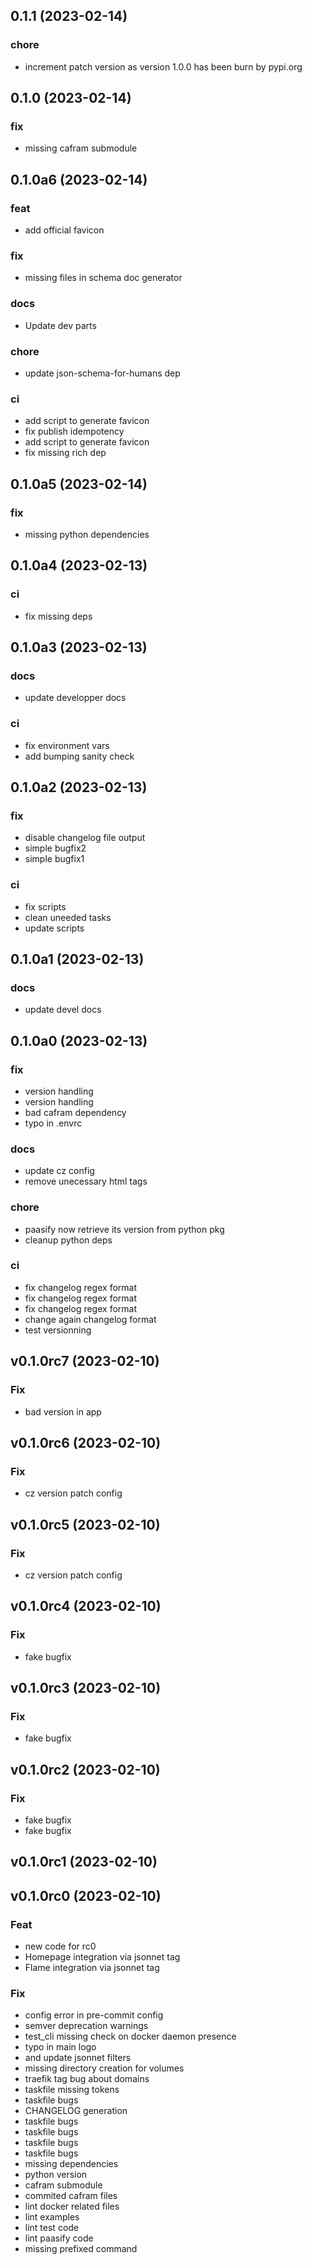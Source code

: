
## 0.1.1 (2023-02-14)

### chore

- increment patch version as version 1.0.0 has been burn by pypi.org

## 0.1.0 (2023-02-14)

### fix

- missing cafram submodule

## 0.1.0a6 (2023-02-14)

### feat

- add official favicon

### fix

- missing files in schema doc generator

### docs

- Update dev parts

### chore

- update json-schema-for-humans dep

### ci

- add script to generate favicon
- fix publish idempotency
- add script to generate favicon
- fix missing rich dep

## 0.1.0a5 (2023-02-14)

### fix

- missing python dependencies

## 0.1.0a4 (2023-02-13)

### ci

- fix missing deps

## 0.1.0a3 (2023-02-13)

### docs

- update developper docs

### ci

- fix environment vars
- add bumping sanity check

## 0.1.0a2 (2023-02-13)

### fix

- disable changelog file output
- simple bugfix2
- simple bugfix1

### ci

- fix scripts
- clean uneeded tasks
- update scripts

## 0.1.0a1 (2023-02-13)

### docs

- update devel docs

## 0.1.0a0 (2023-02-13)

### fix

- version handling
- version handling
- bad cafram dependency
- typo in .envrc

### docs

- update cz config
- remove unecessary html tags

### chore

- paasify now retrieve its version from python pkg
- cleanup python deps

### ci

- fix changelog regex format
- fix changelog regex format
- fix changelog regex format
- change again changelog format
- test versionning

## v0.1.0rc7 (2023-02-10)

### Fix

- bad version in app

## v0.1.0rc6 (2023-02-10)

### Fix

- cz version patch config

## v0.1.0rc5 (2023-02-10)

### Fix

- cz version patch config

## v0.1.0rc4 (2023-02-10)

### Fix

- fake bugfix

## v0.1.0rc3 (2023-02-10)

### Fix

- fake bugfix

## v0.1.0rc2 (2023-02-10)

### Fix

- fake bugfix
- fake bugfix

## v0.1.0rc1 (2023-02-10)

## v0.1.0rc0 (2023-02-10)

### Feat

- new code for rc0
- Homepage integration via jsonnet tag
- Flame integration via jsonnet tag

### Fix

- config error in pre-commit config
- semver deprecation warnings
- test_cli missing check on docker daemon presence
- typo in main logo
- and update jsonnet filters
- missing directory creation for volumes
- traefik tag bug about domains
- taskfile missing tokens
- taskfile bugs
- CHANGELOG generation
- taskfile bugs
- taskfile bugs
- taskfile bugs
- taskfile bugs
- missing dependencies
- python version
- cafram submodule
- commited cafram files
- lint docker related files
- lint examples
- lint test code
- lint paasify code
- missing prefixed command
